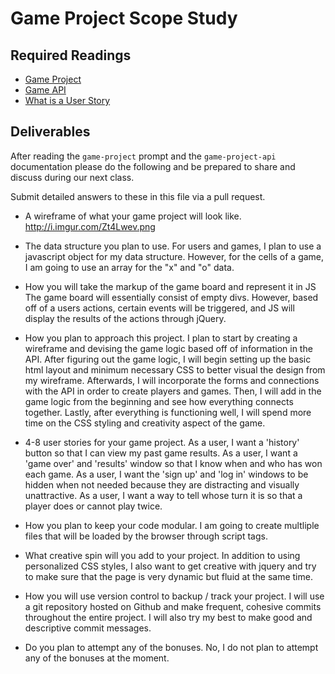 # Game Project Scope Study

## Required Readings

-   [Game Project](https://github.com/ga-wdi-boston/game-project)
-   [Game API](https://github.com/ga-wdi-boston/game-project-api)
-   [What is a User Story](http://searchsoftwarequality.techtarget.com/definition/user-story)

## Deliverables

After reading the `game-project` prompt and the `game-project-api` documentation
please do the following and be prepared to share and discuss during our next
class.

Submit detailed answers to these in this file via a pull request.

-   A wireframe of what your game project will look like.
<http://i.imgur.com/Zt4Lwev.png>

-   The data structure you plan to use.
For users and games, I plan to use a javascript object for my data structure.
However, for the cells of a game, I am going to use an array for the "x" and "o"
data.

-   How you will take the markup of the game board and represent it in JS
The game board will essentially consist of empty divs. However, based off of a
users actions, certain events will be triggered, and JS will display the results
of the actions through jQuery.

-   How you plan to approach this project.
I plan to start by creating a wireframe and devising the game logic based off of
information in the API. After figuring out the game logic, I will begin setting
up the basic html layout and minimum necessary CSS to better visual the design
from my wireframe. Afterwards, I will incorporate the forms and connections with
the API in order to create players and games. Then, I will add in the game logic
from the beginning and see how everything connects together. Lastly, after
everything is functioning well, I will spend more time on the CSS styling and
creativity aspect of the game.

-   4-8 user stories for your game project.
As a user, I want a 'history' button so that I can view my past game
  results.
As a user, I want a 'game over' and 'results' window so that I know
  when and who has won each game.
As a user, I want the 'sign up' and 'log in' windows to be hidden when
  not needed because they are distracting and visually unattractive.
As a user, I want a way to tell whose turn it is so that a player does or
  cannot play twice.

-   How you plan to keep your code modular.
I am going to create multliple files that will be loaded by the browser through
script tags.

-   What creative spin will you add to your project.
In addition to using personalized CSS styles, I also want to get creative with
jquery and try to make sure that the page is very dynamic but fluid at the same
time.

-   How you will use version control to backup / track your project.
I will use a git repository hosted on Github and make frequent, cohesive commits
throughout the entire project. I will also try my best to make good and
descriptive commit messages.

-   Do you plan to attempt any of the bonuses.
No, I do not plan to attempt any of the bonuses at the moment.
